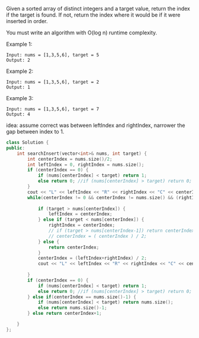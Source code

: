 Given a sorted array of distinct integers and a target value, return the index if the target is found. If not, return the index where it would be if it were inserted in order.

You must write an algorithm with O(log n) runtime complexity.



Example 1:
```
Input: nums = [1,3,5,6], target = 5
Output: 2
```

Example 2:
```
Input: nums = [1,3,5,6], target = 2
Output: 1
```
Example 3:
```
Input: nums = [1,3,5,6], target = 7
Output: 4
```

idea:
assume correct was between leftIndex and rightIndex, narrower the gap between index to 1.

```c++
class Solution {
public:
    int searchInsert(vector<int>& nums, int target) {
        int centerIndex = nums.size()/2;
        int leftIndex = 0, rightIndex = nums.size();
        if (centerIndex == 0) {
            if (nums[centerIndex] < target) return 1;
            else return 0; //if (nums[centerIndex] > target) return 0; or == target return 0;
        }
        cout << "L" << leftIndex << "R" << rightIndex << "C" << centerIndex << " " <<  nums[centerIndex] <<  " " <<target << endl;
        while(centerIndex != 0 && centerIndex != nums.size() && (rightIndex-leftIndex) != 1 ) {
            
            if (target > nums[centerIndex]) {
                leftIndex = centerIndex;
            } else if (target < nums[centerIndex]) {
                rightIndex = centerIndex;
                // if (target > nums[centerIndex-1]) return centerIndex-1;
                // centerIndex = ( centerIndex ) / 2;
            } else {
                return centerIndex;
            }
            centerIndex = (leftIndex+rightIndex) / 2;
            cout << "L" << leftIndex << "R" << rightIndex << "C" << centerIndex << " " <<  nums[centerIndex] <<  " " <<target << endl;
            
        }
        if (centerIndex == 0) {
            if (nums[centerIndex] < target) return 1;
            else return 0; //if (nums[centerIndex] > target) return 0; or == target return 0;
        } else if(centerIndex == nums.size()-1) {
            if (nums[centerIndex] < target) return nums.size();
            else return nums.size()-1;          
        } else return centerIndex+1;

    }
};
```
